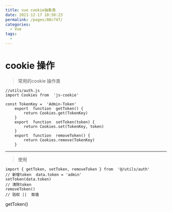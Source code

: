 ```yaml
---
title: vue cookie抽象类
date: 2021-12-17 10:50:23
permalink: /pages/88c74f/
categories:
  - Vue
tags:
  - 
---
```


# cookie 操作
> 常用的cookie 操作类

    //utils/auth.js
    import Cookies from  'js-cookie'
	
	const TokenKey =  'Admin-Token'
		export  function  getToken() {
			return Cookies.get(TokenKey)
		}
		export  function  setToken(token) {
			return Cookies.set(TokenKey, token)
		}
		export  function  removeToken() {
			return Cookies.remove(TokenKey)
		}
---


> 使用

    import { getToken, setToken, removeToken } from  '@/utils/auth'
	// 新增token  data.token = 'admin'
	setToken(data.token)
	// 清除token 
	removeToken()
    // 验权 ||  取值
   getToken()
<!--stackedit_data:
eyJoaXN0b3J5IjpbMTAzODc5OTc5OV19
-->